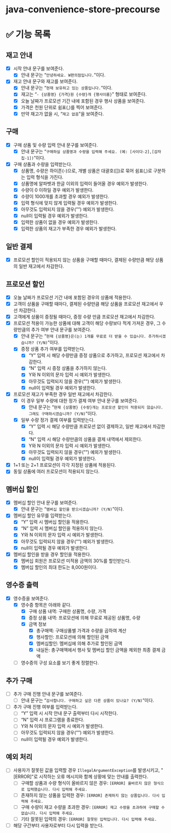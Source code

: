 # java-convenience-store-precourse

# ✅ 기능 목록

## 재고 안내

- [X] 시작 안내 문구를 보여준다.
    - [X] 안내 문구는 “`안녕하세요. W편의점입니다.`”이다.
- [X] 재고 안내 문구와 재고를 보여준다.
    - [X] 안내 문구는 “`현재 보유하고 있는 상품입니다.`”이다.
    - [X] 재고는 “`- {상품명} {가격}원 {수량}개 {행사이름}`” 형태로 보여준다.
    - [X] 오늘 날짜가 프로모션 기간 내에 포함된 경우 행사 상품을 보여준다.
    - [X] 가격은 천원 단위로 쉼표(,)를 찍어 보여준다.
    - [X] 만약 재고가 없을 시, “`재고 없음`”을 보여준다.

## 구매

- [X] 구매 상품 및 수량 입력 안내 문구를 보여준다.
    - [X] 안내 문구는 “`구매하실 상품명과 수량을 입력해 주세요. (예: [사이다-2],[감자칩-1])`”이다.
- [X] 구매 상품과 수량을 입력받는다.
    - [X] 상품명, 수량은 하이픈(-)으로, 개별 상품은 대괄호([])로 묶어 쉼표(,)로 구분하는 입력 형식을 가진다.
    - [X] 상품명에 알파벳과 한글 이외의 입력이 들어올 경우 예외가 발생한다.
    - [X] 수량이 0 이하일 경우 예외가 발생한다.
    - [X] 수량이 1000개를 초과할 경우 예외가 발생한다.
    - [X] 입력 형식에 맞지 않게 입력될 경우 예외가 발생한다.
    - [X] 아무것도 입력되지 않을 경우(””) 예외가 발생한다.
    - [X] null이 입력될 경우 예외가 발생한다.
    - [X] 입력한 상품이 없을 경우 예외가 발생한다.
    - [X] 입력한 상품의 재고가 부족한 경우 예외가 발생한다.

## 일반 결제

- [X] 프로모션 할인이 적용되지 않는 상품을 구매할 때마다, 결제된 수량만큼 해당 상품의 일반 재고에서 차감한다.

## 프로모션 할인

- [X] 오늘 날짜가 프로모션 기간 내에 포함된 경우의 상품에 적용한다.
- [X] 고객이 상품을 구매할 때마다, 결제된 수량만큼 해당 상품을 프로모션 재고에서 우선 차감한다.
- [X] 고객에게 상품이 증정될 때마다, 증정 수량 만큼 프로모션 재고에서 차감한다.
- [X] 프로모션 적용이 가능한 상품에 대해 고객이 해당 수량보다 적게 가져온 경우, 그 수량만큼의 추가 여부 안내 문구를 보여준다.
    - [X] 안내 문구는 “`현재 {상품명}은(는) 1개를 무료로 더 받을 수 있습니다. 추가하시겠습니까? (Y/N)`”이다.
    - [X] 증정 상품 추가 여부를 입력받는다.
        - [X] “Y” 입력 시 해당 수량만큼 증정 상품으로 추가하고, 프로모션 재고에서 차감한다.
        - [X] “N” 입력 시 증정 상품을 추가하지 않는다.
        - [X] Y와 N 이외의 문자 입력 시 예외가 발생한다.
        - [X] 아무것도 입력되지 않을 경우(””) 예외가 발생한다.
        - [X] null이 입력될 경우 예외가 발생한다.
- [X] 프로모션 재고가 부족한 경우 일반 재고에서 차감한다.
    - [X] 이 경우 일부 수량에 대한 정가 결제 여부 안내 문구를 보여준다.
        - [X] 안내 문구는 “`현재 {상품명} {수량}개는 프로모션 할인이 적용되지 않습니다. 그래도 구매하시겠습니까? (Y/N)`”이다.
    - [X] 일부 수량 정가 결제 여부를 입력받는다.
        - [X] “Y” 입력 시 해당 수량만큼 프로모션 없이 결제하고, 일반 재고에서 차감한다.
        - [X] “N” 입력 시 해당 수량만큼의 상품을 결제 내역에서 제외한다.
        - [X] Y와 N 이외의 문자 입력 시 예외가 발생한다.
        - [X] 아무것도 입력되지 않을 경우(””) 예외가 발생한다.
        - [X] null이 입력될 경우 예외가 발생한다.
- [X] 1+1 또는 2+1 프로모션이 각각 지정된 상품에 적용된다.
- [X] 동일 상품에 여러 프로모션이 적용되지 않는다.

## 멤버십 할인

- [X] 멤버십 할인 안내 문구를 보여준다.
    - [X] 안내 문구는 “`멤버십 할인을 받으시겠습니까? (Y/N)`”이다.
- [X] 멤버십 할인 유무를 입력받는다.
    - [X] “Y” 입력 시 멤버십 할인을 적용한다.
    - [X] “N” 입력 시 멤버십 할인을 적용하지 않는다.
    - [X] Y와 N 이외의 문자 입력 시 예외가 발생한다.
    - [X] 아무것도 입력되지 않을 경우(””) 예외가 발생한다.
    - [X] null이 입력될 경우 예외가 발생한다.
- [X] 멤버십 할인을 받을 경우 할인을 적용한다.
    - [X] 멤버십 회원은 프로모션 미적용 금액의 30%를 할인받는다.
    - [X] 멤버십 할인의 최대 한도는 8,000원이다.

## 영수증 출력

- [X] 영수증을 보여준다.
    - [X] 영수증 항목은 아래와 같다.
        - [X] 구매 상품 내역: 구매한 상품명, 수량, 가격
        - [X] 증정 상품 내역: 프로모션에 의해 무료로 제공된 상품명, 수량
        - [X] 금액 정보
            - [X] 총구매액: 구매상품별 가격과 수량을 곱하여 계산
            - [X] 행사할인: 프로모션에 의해 할인된 금액
            - [X] 멤버십할인: 멤버십에 의해 추가로 할인된 금액
            - [X] 내실돈: 총구매액에서 행사 및 멤버십 할인 금액을 제외한 최종 결제 금액
    - [ ] 영수증의 구성 요소를 보기 좋게 정렬한다.

## 추가 구매
- [ ] 추가 구매 진행 안내 문구를 보여준다.
    - [ ] 안내 문구는 “`감사합니다. 구매하고 싶은 다른 상품이 있나요? (Y/N)`”이다.
- [ ] 추가 구매 진행 여부를 입력받는다.
  - [ ] “Y” 입력 시 시작 안내 문구 출력부터 다시 시작한다.
  - [ ] “N” 입력 시 프로그램을 종료한다.
  - [ ] Y와 N 이외의 문자 입력 시 예외가 발생한다.
  - [ ] 아무것도 입력되지 않을 경우(””) 예외가 발생한다.
  - [ ] null이 입력될 경우 예외가 발생한다.

## 예외 처리

- [ ] 사용자가 잘못된 값을 입력할 경우 `IllegalArgumentException`를 발생시키고, "[ERROR]"로 시작하는 오류 메시지와 함께 상황에 맞는 안내를 출력한다.
    - [ ] 구매할 상품과 수량 형식이 올바르지 않은 경우: `[ERROR] 올바르지 않은 형식으로 입력했습니다. 다시 입력해 주세요.`
    - [ ] 존재하지 않는 상품을 입력한 경우: `[ERROR] 존재하지 않는 상품입니다. 다시 입력해 주세요.`
    - [ ] 구매 수량이 재고 수량을 초과한 경우: `[ERROR] 재고 수량을 초과하여 구매할 수 없습니다. 다시 입력해 주세요.`
    - [ ] 기타 잘못된 입력의 경우: `[ERROR] 잘못된 입력입니다. 다시 입력해 주세요.`
- [ ] 해당 구간부터 사용자로부터 다시 입력을 받는다.
